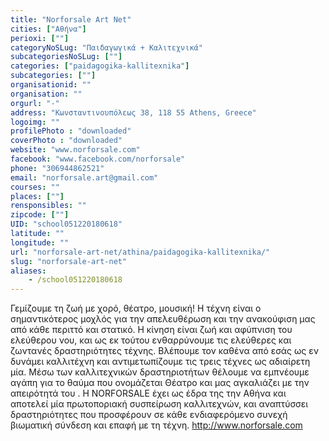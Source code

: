 ```yaml
---
title: "Norforsale Art Net"
cities: ["Αθήνα"]
perioxi: [""]
categoryNoSLug: "Παιδαγωγικά + Καλιτεχνικά"
subcategoriesNoSLug: [""]
categories: ["paidagogika-kallitexnika"]
subcategories: [""]
organisationid: ""
organisation: ""
orgurl: "-"
address: "Κωνσταντινουπόλεως 38, 118 55 Athens, Greece"
logoimg: ""
profilePhoto : "downloaded"
coverPhoto : "downloaded"
website: "www.norforsale.com"
facebook: "www.facebook.com/norforsale"
phone: "306944862521"
email: "norforsale.art@gmail.com"
courses: ""
places: [""]
rensponsibles: ""
zipcode: [""]
UID: "school051220180618"
latitude: ""
longitude: ""
url: "norforsale-art-net/athina/paidagogika-kallitexnika/"
slug: "norforsale-art-net"
aliases:
    - /school051220180618
---
```





Γεμίζουμε τη ζωή με χορό, θέατρο, μουσική! Η τέχνη είναι ο σημαντικότερος μοχλός για την απελευθέρωση και την ανακούφιση μας από κάθε περιττό και στατικό. Η κίνηση είναι ζωή και αφύπνιση του ελεύθερου νου, και ως εκ τούτου ενθαρρύνουμε τις ελεύθερες και ζωντανές δραστηριότητες τέχνης. Βλέπουμε τον καθένα από εσάς ως εν δυνάμει καλλιτέχνη και αντιμετωπίζουμε τις τρεις τέχνες ως αδιαίρετη μία. Μέσω των καλλιτεχνικών δραστηριοτήτων θέλουμε να εμπνέουμε αγάπη για το θαύμα που ονομάζεται Θέατρο και μας αγκαλιάζει με την απειρότητά του . Η NORFORSALE έχει ως έδρα της την Αθήνα και αποτελεί μία πρωτοποριακή συσπείρωση καλλιτεχνών, και αναπτύσσει δραστηριότητες που προσφέρουν σε κάθε ενδιαφερόμενο συνεχή βιωματική σύνδεση και επαφή με τη τέχνη. http://www.norforsale.com